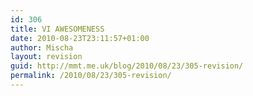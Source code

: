```yaml
---
id: 306
title: VI AWESOMENESS
date: 2010-08-23T23:11:57+01:00
author: Mischa
layout: revision
guid: http://mmt.me.uk/blog/2010/08/23/305-revision/
permalink: /2010/08/23/305-revision/
---
```

